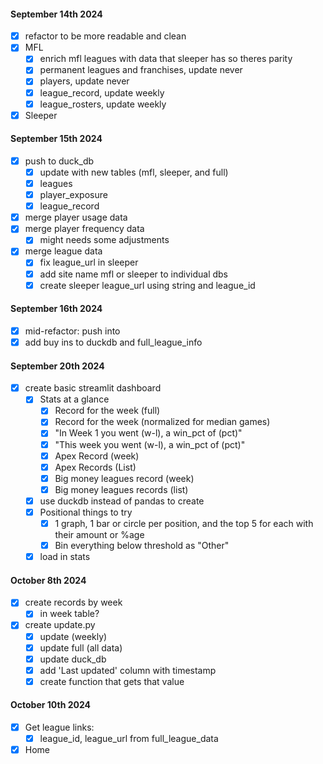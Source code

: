 
#### September 14th 2024
- [x] refactor to be more readable and clean
- [x] MFL
	- [x] enrich mfl leagues with data that sleeper has so theres parity
	- [x] permanent leagues and franchises, update never
	- [x] players, update never
	- [x] league_record, update weekly
	- [x] league_rosters, update weekly
- [x] Sleeper 
#### September 15th 2024
- [x] push to duck_db
	- [x] update with new  tables (mfl, sleeper, and full)
	- [x] leagues
	- [x] player_exposure
	- [x] league_record
- [x] merge player usage data
- [x] merge player frequency data
	- [x] might needs some adjustments
- [x] merge league data 
	- [x] fix league_url in sleeper
	- [x] add site name mfl or sleeper to individual dbs
	- [x] create sleeper league_url using string and league_id
#### September 16th 2024
- [x] mid-refactor: push into 
- [x] add buy ins to duckdb and full_league_info
#### September 20th 2024
- [x] create basic streamlit dashboard 
	- [x] Stats at a glance
		- [x] Record for the week (full)
		- [x] Record for the week (normalized for median games)
		- [x] "In Week 1 you went (w-l), a win_pct of (pct)"
		- [x] "This week you went (w-l), a win_pct of (pct)"
		- [x] Apex Record (week)
		- [x] Apex Records (List)
		- [x] Big money leagues record (week)
		- [x] Big money leagues records (list)
	- [x] use duckdb instead of pandas to create
	- [x] Positional things to try
		- [x] 1 graph, 1 bar or circle per position, and the top 5 for each with their amount or %age
		- [x] Bin everything below threshold as "Other"
	- [x] load in stats
#### October 8th 2024
- [x] create records by week 
	- [x] in week table?
- [x] create update.py
	- [x] update (weekly)
	- [x] update full (all data) 
	- [x] update duck_db
	- [x] add 'Last updated' column with timestamp
	- [x] create function that gets that value
#### October 10th 2024
- [x] Get league links: 
	- [x] league_id, league_url from full_league_data
- [x] Home